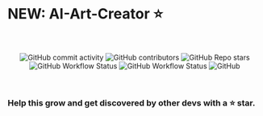 # NEW: AI-Art-Creator ⭐

<br>
<p align="center">
<img alt="GitHub commit activity" src="https://img.shields.io/github/commit-activity/m/doanbactam/AI-Art-Creator">
<img alt="GitHub contributors" src="https://img.shields.io/github/contributors/doanbactam/AI-Art-Creator">
<img alt="GitHub Repo stars" src="https://img.shields.io/github/stars/doanbactam/AI-Art-Creator?style=social">
<img alt="GitHub Workflow Status" src="https://img.shields.io/github/actions/workflow/status/doanbactam/AI-Art-Creator/dart.yml?label=tests">
<img alt="GitHub Workflow Status" src="https://img.shields.io/github/actions/workflow/status/doanbactam/AI-Art-Creator/release.yml?label=build">
<img alt="GitHub" src="https://img.shields.io/github/license/doanbactam/AI-Art-Creator">

</p>

</br>

<h3>Help this grow and get discovered by other devs with a ⭐ star.</h3>
